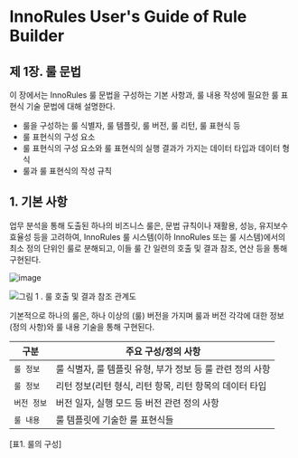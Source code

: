 # InnoRules User's Guide of Rule Builder

## 제 1장. 룰 문법

이 장에서는 InnoRules 룰 문법을 구성하는 기본 사항과, 룰 내용 작성에 필요한 룰 표현식 기술 문법에 대해 설명한다.

- 룰을 구성하는 룰 식별자, 룰 템플릿, 룰 버전, 룰 리턴, 룰 표현식 등
- 룰 표현식의 구성 요소
- 룰 표현식의 구성 요소와 룰 표현식의 실행 결과가 가지는 데이터 타입과 데이터 형식
- 룰과 룰 표현식의 작성 규칙

## 1. 기본 사항

업무 분석을 통해 도출된 하나의 비즈니스 룰은, 문법 규칙이나 재활용, 성능, 유지보수 효율성 등을 고려하여, InnoRules 룰 시스템(이하 InnoRules 또는 룰 시스템)에서의 최소 정의 단위인 룰로 분해되고, 이들 룰 간 일련의 호출 및 결과 참조, 연산 등을 통해 구현된다.

![image](C:\Users\허수연\Documents\GitHub\syheo10.github.io\image\0001.jpg)

![그림 1 . 룰 호출 및 결과 참조 관계도](https://github.com/rundocs/jekyll-rtd-theme/workflows/CI/badge.svg?branch=develop)


기본적으로 하나의 룰은, 하나 이상의 (룰) 버전을 가지며 룰과 버전 각각에 대한 정보(정의 사항)와 룰 내용 기술을 통해 구현된다.

|구분           | 주요 구성/정의 사항        |
| ------------- | -------------------- |
| `룰 정보`      | 룰 식별자, 룰 템플릿 유형, 부가 정보 등 룰 관련 정의 사항 |
| `룰 정보`      | 리턴 정보(리턴 형식, 리턴 항목, 리턴 항목의 데이터 타입   |
| `버전 정보`    | 버전 일자, 실행 모드 등 버전 관련 정의 사항              |
| `룰 내용`      | 룰 템플릿에 기술한 룰 표현식들                          |

[표1. 룰의 구성]
